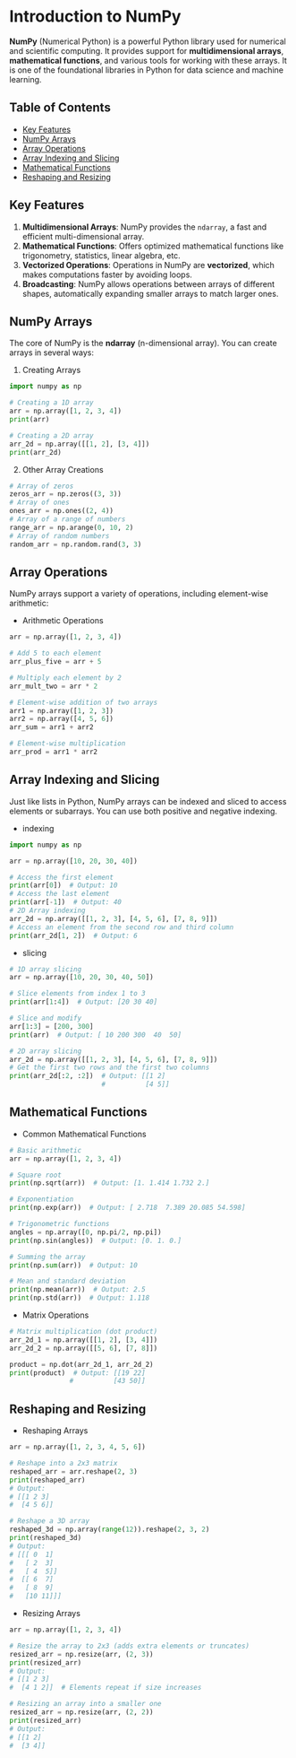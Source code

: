 # Introduction to NumPy

**NumPy** (Numerical Python) is a powerful Python library used for numerical and scientific computing. It provides support for **multidimensional arrays**, **mathematical functions**, and various tools for working with these arrays. It is one of the foundational libraries in Python for data science and machine learning.

## Table of Contents
- [Key Features](#key-features)
- [NumPy Arrays](#numpy-arrays)
- [Array Operations](#array-operations)
- [Array Indexing and Slicing](#array-indexing-and-slicing)
- [Mathematical Functions](#mathematical-functions)
- [Reshaping and Resizing](#reshaping-and-resizing)

## Key Features
1. **Multidimensional Arrays**: NumPy provides the `ndarray`, a fast and efficient multi-dimensional array.
2. **Mathematical Functions**: Offers optimized mathematical functions like trigonometry, statistics, linear algebra, etc.
3. **Vectorized Operations**: Operations in NumPy are **vectorized**, which makes computations faster by avoiding loops.
4. **Broadcasting**: NumPy allows operations between arrays of different shapes, automatically expanding smaller arrays to match larger ones.


## NumPy Arrays
The core of NumPy is the **ndarray** (n-dimensional array). You can create arrays in several ways:
1) Creating Arrays
```python
import numpy as np

# Creating a 1D array
arr = np.array([1, 2, 3, 4])
print(arr)

# Creating a 2D array
arr_2d = np.array([[1, 2], [3, 4]])
print(arr_2d)
```
2) Other Array Creations
```python
# Array of zeros
zeros_arr = np.zeros((3, 3))
# Array of ones
ones_arr = np.ones((2, 4))
# Array of a range of numbers
range_arr = np.arange(0, 10, 2)
# Array of random numbers
random_arr = np.random.rand(3, 3)
```


## Array Operations
NumPy arrays support a variety of operations, including element-wise arithmetic:
- Arithmetic Operations
```python
arr = np.array([1, 2, 3, 4])

# Add 5 to each element
arr_plus_five = arr + 5

# Multiply each element by 2
arr_mult_two = arr * 2

# Element-wise addition of two arrays
arr1 = np.array([1, 2, 3])
arr2 = np.array([4, 5, 6])
arr_sum = arr1 + arr2

# Element-wise multiplication
arr_prod = arr1 * arr2
```


## Array Indexing and Slicing
Just like lists in Python, NumPy arrays can be indexed and sliced to access elements or subarrays. You can use both positive and negative indexing.
- indexing
```python
import numpy as np

arr = np.array([10, 20, 30, 40])

# Access the first element
print(arr[0])  # Output: 10
# Access the last element
print(arr[-1])  # Output: 40
# 2D Array indexing
arr_2d = np.array([[1, 2, 3], [4, 5, 6], [7, 8, 9]])
# Access an element from the second row and third column
print(arr_2d[1, 2])  # Output: 6
```

- slicing
```python
# 1D array slicing
arr = np.array([10, 20, 30, 40, 50])

# Slice elements from index 1 to 3
print(arr[1:4])  # Output: [20 30 40]

# Slice and modify
arr[1:3] = [200, 300]
print(arr)  # Output: [ 10 200 300  40  50]

# 2D array slicing
arr_2d = np.array([[1, 2, 3], [4, 5, 6], [7, 8, 9]])
# Get the first two rows and the first two columns
print(arr_2d[:2, :2])  # Output: [[1 2]
                       #          [4 5]]
```

## Mathematical Functions
- Common Mathematical Functions
```python
# Basic arithmetic
arr = np.array([1, 2, 3, 4])

# Square root
print(np.sqrt(arr))  # Output: [1. 1.414 1.732 2.]

# Exponentiation
print(np.exp(arr))  # Output: [ 2.718  7.389 20.085 54.598]

# Trigonometric functions
angles = np.array([0, np.pi/2, np.pi])
print(np.sin(angles))  # Output: [0. 1. 0.]

# Summing the array
print(np.sum(arr))  # Output: 10

# Mean and standard deviation
print(np.mean(arr))  # Output: 2.5
print(np.std(arr))  # Output: 1.118
```

- Matrix Operations
```python
# Matrix multiplication (dot product)
arr_2d_1 = np.array([[1, 2], [3, 4]])
arr_2d_2 = np.array([[5, 6], [7, 8]])

product = np.dot(arr_2d_1, arr_2d_2)
print(product)  # Output: [[19 22]
               #          [43 50]]
```

## Reshaping and Resizing
- Reshaping Arrays
```python
arr = np.array([1, 2, 3, 4, 5, 6])

# Reshape into a 2x3 matrix
reshaped_arr = arr.reshape(2, 3)
print(reshaped_arr)
# Output:
# [[1 2 3]
#  [4 5 6]]

# Reshape a 3D array
reshaped_3d = np.array(range(12)).reshape(2, 3, 2)
print(reshaped_3d)
# Output:
# [[[ 0  1]
#   [ 2  3]
#   [ 4  5]]
#  [[ 6  7]
#   [ 8  9]
#   [10 11]]]
```

- Resizing Arrays
```python
arr = np.array([1, 2, 3, 4])

# Resize the array to 2x3 (adds extra elements or truncates)
resized_arr = np.resize(arr, (2, 3))
print(resized_arr)
# Output:
# [[1 2 3]
#  [4 1 2]]  # Elements repeat if size increases

# Resizing an array into a smaller one
resized_arr = np.resize(arr, (2, 2))
print(resized_arr)
# Output:
# [[1 2]
#  [3 4]]
```